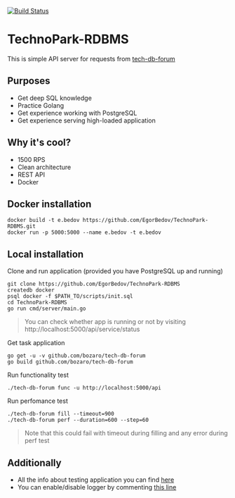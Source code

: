 [![Build Status](https://travis-ci.org/EgorBedov/TechnoPark-RDBMS.svg?branch=master)](https://travis-ci.org/EgorBedov/TechnoPark-RDBMS)

# TechnoPark-RDBMS

This is simple API server for requests from [tech-db-forum](https://github.com/bozaro/tech-db-forum)

## Purposes
 - Get deep SQL knowledge
 - Practice Golang
 - Get experience working with PostgreSQL
 - Get experience serving high-loaded application

## Why it's cool?
 - 1500 RPS
 - Clean architecture
 - REST API
 - Docker
 
## Docker installation

```
docker build -t e.bedov https://github.com/EgorBedov/TechnoPark-RDBMS.git
docker run -p 5000:5000 --name e.bedov -t e.bedov
```

## Local installation

Clone and run application (provided you have PostgreSQL up and running)
```
git clone https://github.com/EgorBedov/TechnoPark-RDBMS
createdb docker
psql docker -f $PATH_TO/scripts/init.sql
cd TechnoPark-RDBMS
go run cmd/server/main.go
```
> You can check whether app is running or not by visiting http://localhost:5000/api/service/status

Get task application
```
go get -u -v github.com/bozaro/tech-db-forum
go build github.com/bozaro/tech-db-forum
```

Run functionality test
```
./tech-db-forum func -u http://localhost:5000/api
```
 
Run perfomance test
```
./tech-db-forum fill --timeout=900
./tech-db-forum perf --duration=600 --step=60
```
> Note that this could fail with timeout during filling and any error during perf test

## Additionally
 - All the info about testing application you can find [here](https://github.com/bozaro/tech-db-forum)
 - You can enable/disable logger by commenting [this line](https://github.com/EgorBedov/TechnoPark-RDBMS/blob/b8ec3e615029e07ea0e08ef8786f2003d7749494/internal/app/server/settings.go#L50)
